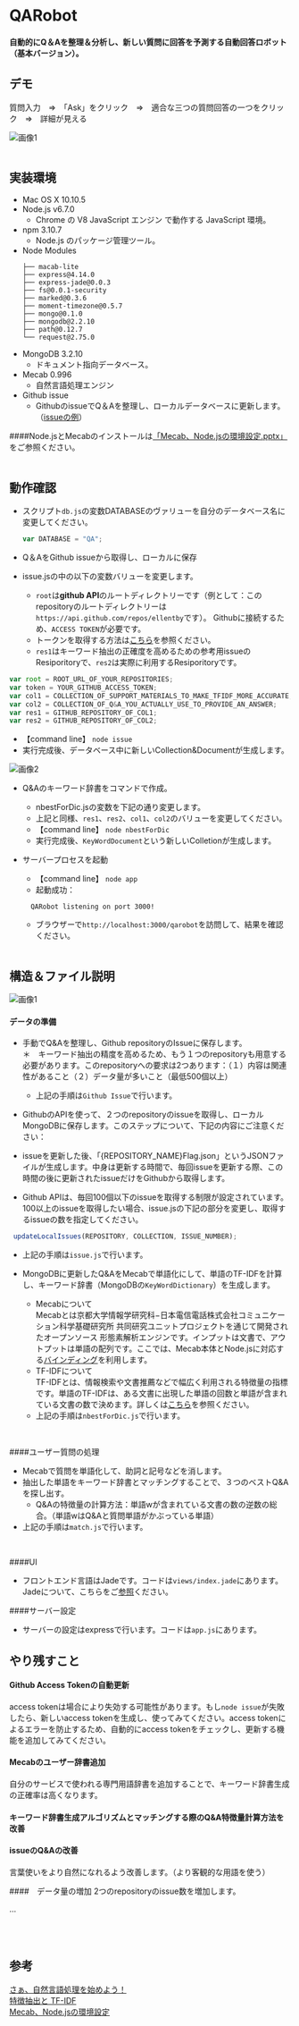 # QARobot
#### 自動的にQ＆Aを整理＆分析し、新しい質問に回答を予測する自動回答ロボット（基本バージョン）。

## デモ
質問入力　=>　「Ask」をクリック　=>　適合な三つの質問回答の一つをクリック　=>　詳細が見える

![画像1](/readme-img/DEMO.gif)
<br/><br/>


## 実装環境
* Mac OS X 10.10.5
* Node.js v6.7.0
  * Chrome の V8 JavaScript エンジン で動作する JavaScript 環境。
* npm 3.10.7
  * Node.js のパッケージ管理ツール。
* Node Modules
  `````
  ├── macab-lite
  ├── express@4.14.0
  ├── express-jade@0.0.3
  ├── fs@0.0.1-security
  ├── marked@0.3.6
  ├── moment-timezone@0.5.7
  ├── mongo@0.1.0
  ├── mongodb@2.2.10
  ├── path@0.12.7
  └── request@2.75.0
  
  `````
* MongoDB 3.2.10
  * ドキュメント指向データベース。
* Mecab 0.996
  * 自然言語処理エンジン
* Github issue
  * GithubのissueでQ＆Aを整理し、ローカルデータベースに更新します。（<a href='https://github.com/NIFTYCloud-mbaas/UserCommunity/issues'>issueの例</a>）

####Node.jsとMecabのインストールは<a href="https://github.com/ellentby/QARobot/blob/master/Mecab%E3%80%81Node.js%E3%81%AE%E7%92%B0%E5%A2%83%E8%A8%AD%E5%AE%9A.pptx">「Mecab、Node.jsの環境設定.pptx」</a>をご参照ください。
<br/><br/>
  
  
## 動作確認

* スクリプト`````db.js`````の変数DATABASEのヴァリューを自分のデータベース名に変更してください。
  ``````js
  var DATABASE = "QA";
  ``````

* Q＆AをGithub issueから取得し、ローカルに保存
 * issue.jsの中の以下の変数バリューを変更します。
   * `````root`````は<b>github API</b>のルートディレクトリーです（例として：このrepositoryのルートディレクトリーは`````https://api.github.com/repos/ellentby`````です）。
 Githubに接続するため、`````ACCESS TOKEN`````が必要です。<br/>
   * トークンを取得する方法は<a href="https://help.github.com/articles/creating-an-access-token-for-command-line-use/">こちら</a>を参照ください。
    * `````res1`````はキーワード抽出の正確度を高めるための参考用issueのResiporitoryで、`````res2`````は実際に利用するResiporitoryです。
 
  `````js
  var root = ROOT_URL_OF_YOUR_REPOSITORIES;
  var token = YOUR_GITHUB_ACCESS_TOKEN;
  var col1 = COLLECTION_OF_SUPPORT_MATERIALS_TO_MAKE_TFIDF_MORE_ACCURATE;
  var col2 = COLLECTION_OF_Q&A_YOU_ACTUALLY_USE_TO_PROVIDE_AN_ANSWER;
  var res1 = GITHUB_REPOSITORY_OF_COL1;
  var res2 = GITHUB_REPOSITORY_OF_COL2;
  `````
  * 【command line】 `````node issue`````
  * 実行完成後、データベース中に新しいCollection&Documentが生成します。
  
  ![画像2](/readme-img/node-issue.gif)
  
* Q&Aのキーワード辞書をコマンドで作成。
  * nbestForDic.jsの変数を下記の通り変更します。
  * 上記と同様、`````res1`````、`````res2`````、`````col1`````、`````col2`````のバリューを変更してください。
  * 【command line】 `````node nbestForDic`````
  * 実行完成後、`````KeyWordDocument`````という新しいColletionが生成します。
  
* サーバープロセスを起動
  * 【command line】 `````node app`````
  * 起動成功：
  ``````
    QARobot listening on port 3000!
  ``````
  * ブラウザーで`````http://localhost:3000/qarobot`````を訪問して、結果を確認ください。
<br/><br/> 
 
 
## 構造＆ファイル説明
  
![画像1](/readme-img/flow.png)

#### データの準備

* 手動でQ&Aを整理し、Github repositoryのIssueに保存します。<br/>＊　キーワード抽出の精度を高めるため、もう１つのrepositoryも用意する必要があります。このrepositoryへの要求は2つあります：（１）内容は関連性があること（２）データ量が多いこと（最低500個以上）
  * 上記の手順は`````Github Issue`````で行います。
 
* GithubのAPIを使って、２つのrepositoryのissueを取得し、ローカルMongoDBに保存します。このステップについて、下記の内容にご注意ください：
 * issueを更新した後、「{REPOSITORY_NAME}Flag.json」というJSONファイルが生成します。中身は更新する時間で、毎回issueを更新する際、この時間の後に更新されたissueだけをGithubから取得します。
 * Github APIは、毎回100個以下のissueを取得する制限が設定されています。100以上のissueを取得したい場合、issue.jsの下記の部分を変更し、取得するissueの数を指定してください。
 `````js
  updateLocalIssues(REPOSITORY, COLLECTION, ISSUE_NUMBER);
 `````
 * 上記の手順は`````issue.js`````で行います。
 
* MongoDBに更新したQ&AをMecabで単語化にして、単語のTF-IDFを計算し、キーワード辞書（MongoDBの`````KeyWordDictionary`````）を生成します。
  * Mecabについて<br/>
   Mecabとは京都大学情報学研究科−日本電信電話株式会社コミュニケーション科学基礎研究所 共同研究ユニットプロジェクトを通じて開発されたオープンソース 形態素解析エンジンです。インプットは文書で、アウトプットは単語の配列です。ここでは、Mecab本体とNode.jsに対応する<a href="https://github.com/kujirahand/node-mecab-lite">バインディング</a>を利用します。
  * TF-IDFについて<br/>
   TF-IDFとは、情報検索や文書推薦などで幅広く利用される特徴量の指標です。単語のTF-IDFは、ある文書に出現した単語の回数と単語が含まれている文書の数で決めます。詳しくは<a href="http://qiita.com/ynakayama/items/300460aa718363abc85c">こちら</a>を参照ください。
  * 上記の手順は`````nbestForDic.js`````で行います。
<br/>

####ユーザー質問の処理

* Mecabで質問を単語化して、助詞と記号などを消します。
* 抽出した単語をキーワード辞書とマッチングすることで、３つのベストQ&Aを探し出す。
  * Q&Aの特徴量の計算方法：単語wが含まれている文書の数の逆数の総合。（単語wはQ&Aと質問単語がかぶっている単語）
* 上記の手順は`````match.js`````で行います。
<br/>

####UI

* フロントエンド言語はJadeです。コードは`````views/index.jade`````にあります。Jadeについて、こちらをご<a href="http://naltatis.github.io/jade-syntax-docs/">参照</a>ください。

####サーバー設定

* サーバーの設定はexpressで行います。コードは`````app.js`````にあります。


## やり残すこと
#### Github Access Tokenの自動更新
access tokenは場合により失効する可能性があります。もし`````node issue`````が失敗したら、新しいaccess tokenを生成し、使ってみてください。access tokenによるエラーを防止するため、自動的にaccess tokenをチェックし、更新する機能を追加してみてください。

#### Mecabのユーザー辞書追加
自分のサービスで使われる専門用語辞書を追加することで、キーワード辞書生成の正確率は高くなります。

#### キーワード辞書生成アルゴリズムとマッチングする際のQ&A特徴量計算方法を改善

#### issueのQ&Aの改善
言葉使いをより自然になれるよう改善します。（より客観的な用語を使う）

####　データ量の増加
2つのrepositoryのissue数を増加します。

…

<br/><br/>


## 参考
<a href="https://datumstudio.jp/backstage/643">さぁ、自然言語処理を始めよう！</a><br/>
<a href="http://qiita.com/ynakayama/items/300460aa718363abc85c">特徴抽出と TF-IDF</a><br/>
<a href="https://github.com/ellentby/QARobot/blob/master/Mecab%E3%80%81Node.js%E3%81%AE%E7%92%B0%E5%A2%83%E8%A8%AD%E5%AE%9A.pptx">Mecab、Node.jsの環境設定</a>
